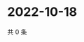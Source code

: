 # 2022-10-18

共 0 条

<!-- BEGIN WEIBO -->
<!-- 最后更新时间 Tue Oct 18 2022 08:42:25 GMT+0800 (China Standard Time) -->

<!-- END WEIBO -->
